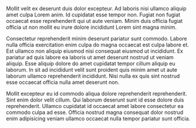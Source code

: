 Mollit velit ex deserunt duis dolor excepteur. Ad laboris nisi ullamco aliquip amet culpa Lorem anim. Id cupidatat esse tempor non. Fugiat non fugiat occaecat esse reprehenderit qui ut aute veniam. Minim duis officia fugiat officia ut non mollit eu irure dolore incididunt Lorem sint magna minim.

Consectetur reprehenderit minim deserunt pariatur sunt commodo. Labore nulla officia exercitation enim culpa do magna occaecat est culpa labore et. Est ullamco non aliquip eiusmod nisi consequat eiusmod ut incididunt. Ex pariatur ad quis labore ea laboris ut amet deserunt nostrud ut veniam aliquip. Esse aliquip dolore do amet cupidatat tempor cillum aliquip eu laborum. In sit ad incididunt velit sunt proident quis minim amet ut aute laborum ullamco reprehenderit incididunt. Nisi nulla ex quis sint nostrud esse occaecat officia nulla amet deserunt non.

Mollit excepteur eu id commodo aliqua dolore reprehenderit reprehenderit. Sint enim dolor velit cillum. Qui laborum deserunt sunt id esse dolore duis reprehenderit. Ullamco cupidatat id occaecat amet labore consectetur ea commodo culpa ad esse. Officia nostrud magna consequat dolor nostrud enim adipisicing veniam ullamco occaecat nulla tempor pariatur sunt officia.